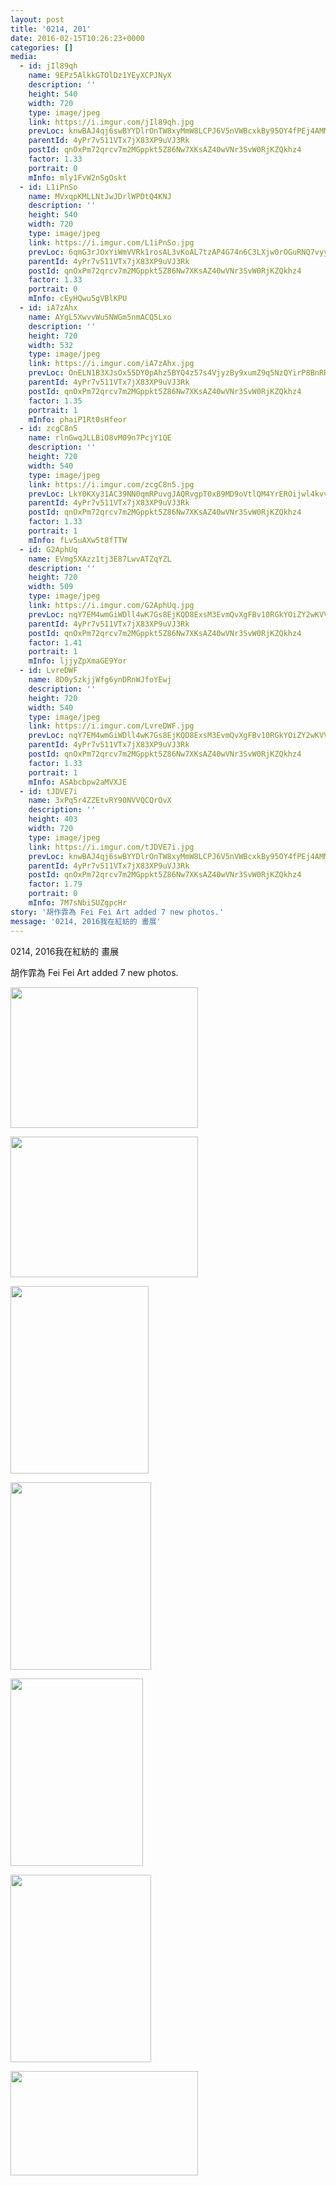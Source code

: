 ```yaml
---
layout: post
title: '0214, 201' 
date: 2016-02-15T10:26:23+0000 
categories: [] 
media:
  - id: jIl89qh
    name: 9EPz5AlkkGTOlDz1YEyXCPJNyX
    description: ''   
    height: 540
    width: 720
    type: image/jpeg
    link: https://i.imgur.com/jIl89qh.jpg
    prevLoc: knwBAJ4qj6swBYYDlrOnTW8xyMmW8LCPJ6V5nVWBcxkBy95OY4fPEj4AMM2Qig3wK3ZNwNi632jroQAEF1zrQKmYr9uw4xpR06MjSv6AWZM06ySgRoJAKgooc1xq8Q0rVEuWv4wz5WgMclW8J4AA2ETNEgxK8DkAuxQqgx9wjosmVV3G9xy5S32JowwxVnuVPX32L8PxFyjyvrDMgkCx7qNE9qQmIvB1OlA2WOc4wxG5x8wGi6X3nl7gM8CNZpkJBYJJC5j
    parentId: 4yPr7v511VTx7jX83XP9uVJ3Rk
    postId: qnOxPm72qrcv7m2MGppkt5Z86Nw7XKsAZ40wVNr3SvW0RjKZQkhz4
    factor: 1.33
    portrait: 0
    mInfo: mly1FvW2nSgOskt
  - id: L1iPnSo
    name: MVxqpKMLLNtJwJDrlWPDtQ4KNJ
    description: ''   
    height: 540
    width: 720
    type: image/jpeg
    link: https://i.imgur.com/L1iPnSo.jpg
    prevLoc: 6qmG3rJOxYiWmVVRk1rosAL3vKoAL7tzAP4G74n6C3LXjw0rOGuRNQ7vyyGEIO9yY9qxyxIWlJkyYgQAh8MAzYykAqFPA49mOrlxhv1kEG2A1pUmGK240DWqU7mgEY1rLrIQ85097oNlfDqgpo6QkrhVyKjlzrwGiy35RyzxW9C5QQJE2DXrSV10MLL2GGUNXz45YA8LCjWmBnL8gMiJ7B03P5yNFX5kVoMWL7SkEApQ8kjYfnZYQ0BqZgH9NrExM6kQUmr
    parentId: 4yPr7v511VTx7jX83XP9uVJ3Rk
    postId: qnOxPm72qrcv7m2MGppkt5Z86Nw7XKsAZ40wVNr3SvW0RjKZQkhz4
    factor: 1.33
    portrait: 0
    mInfo: cEyHQwu5gVBlKPU
  - id: iA7zAhx
    name: AYgL5XwvvWu5NWGm5nmACQ5Lxo
    description: ''   
    height: 720
    width: 532
    type: image/jpeg
    link: https://i.imgur.com/iA7zAhx.jpg
    prevLoc: OnELN1B3XJsOx55DY0pAhz5BYQ4z57s4VjyzBy9xumZ9q5NzQYirP8BnRRlYiDlQzpEA9EC6Q949BGNySPWAMyJGYwcm2m6MmwP6t7LpEWGPqysvM5D2yv55sWvEYZWRgAHkGl870X63Fr7vRVlZVvHJzYXZBEy9S2EWq2D5R8slGGJL6wQyIo2JAEEG4vfNGnw3vr90f0PKLNpNPgSgqYXQzQogSoR5kX83xlfADy8p1Nz2cNjxKyDLXWf3nrl6893QcyY
    parentId: 4yPr7v511VTx7jX83XP9uVJ3Rk
    postId: qnOxPm72qrcv7m2MGppkt5Z86Nw7XKsAZ40wVNr3SvW0RjKZQkhz4
    factor: 1.35
    portrait: 1
    mInfo: phaiP1Rt0sHfeor
  - id: zcgC8n5
    name: rlnGwqJLLBiO8vM09n7PcjY1QE
    description: ''   
    height: 720
    width: 540
    type: image/jpeg
    link: https://i.imgur.com/zcgC8n5.jpg
    prevLoc: LkY0KXy31AC39NN0qmRPuvgJAQRvgpT0xB9MD9oVtlQM4YrEROijwl4kvvY1cJwovBq64qC014q47Bzxc3MDWL80GLiwOYg51P7RSGnygqlYAQflZgx4j78vtMyZ2om05oI3rXDvwpw6c2mqAJWG4WFx7yDMmY8mh7BqX725JNiYZZ5GmA7niXBAWNNvpphZL5E2584EH56RkmKMDRirq0JlkoG5iN62EyAjPDcDj3QgDz3rh018pEOrkKUR925Ow83Wupz
    parentId: 4yPr7v511VTx7jX83XP9uVJ3Rk
    postId: qnOxPm72qrcv7m2MGppkt5Z86Nw7XKsAZ40wVNr3SvW0RjKZQkhz4
    factor: 1.33
    portrait: 1
    mInfo: fLv5uAXw5t8fTTW
  - id: G2AphUq
    name: EVmg5XAzz1tj3E87LwvATZqYZL
    description: ''   
    height: 720
    width: 509
    type: image/jpeg
    link: https://i.imgur.com/G2AphUq.jpg
    prevLoc: nqY7EM4wmGiWDll4wK7Gs8EjKQD8ExsM3EvmQvXgFBv10RGkYOiZY2wKVVQpToPLv6BrgBslZy1yn7AMFA5nPJLKgBf6j6nRyVA0CGDxoJ5OBZsEkNP8wzBYIKJgOpy7MVT6Y5pjyDwyfjMJYJJZ7GSKE7rQrkNvcoxA7oBYKguLXXD43m18t91zlQQOKxUgo2NJ4nB8ilpYB34ozKsWJWZV6mzZFg2x8MQRZkILyWxjQ5p7Tgk5Wom375cMxQLKWOj6fqn
    parentId: 4yPr7v511VTx7jX83XP9uVJ3Rk
    postId: qnOxPm72qrcv7m2MGppkt5Z86Nw7XKsAZ40wVNr3SvW0RjKZQkhz4
    factor: 1.41
    portrait: 1
    mInfo: ljjyZpXmaGE9Yor
  - id: LvreDWF
    name: 8D0y5zkjjWfg6ynDRnWJfoYEwj
    description: ''   
    height: 720
    width: 540
    type: image/jpeg
    link: https://i.imgur.com/LvreDWF.jpg
    prevLoc: nqY7EM4wmGiWDll4wK7Gs8EjKQD8ExsM3EvmQvXgFBv10RGkYOiZY2wKVVQpToPLv6BrgBslZy1yn7AMFA5nPJLK0mc6j00oXKLMcGDxoJ5OB8Co90Y1PRXNiKXjwKMJrpS6N8BQDqk5c1xjQw4pnBfK1RYN9g9WcoxA7oBYKguLXXD43m18t91zlQQOx5HgL94W0gj0SXN1852v30sWp25OELQQiXzAnL99n7uOE3Yr2qr3cJMkLQnEvmCMxLjv4j6KcqN
    parentId: 4yPr7v511VTx7jX83XP9uVJ3Rk
    postId: qnOxPm72qrcv7m2MGppkt5Z86Nw7XKsAZ40wVNr3SvW0RjKZQkhz4
    factor: 1.33
    portrait: 1
    mInfo: ASAbcbpw2aMVXJE
  - id: tJDVE7i
    name: 3xPq5r4ZZEtvRY90NVVQCQrOvX
    description: ''   
    height: 403
    width: 720
    type: image/jpeg
    link: https://i.imgur.com/tJDVE7i.jpg
    prevLoc: knwBAJ4qj6swBYYDlrOnTW8xyMmW8LCPJ6V5nVWBcxkBy95OY4fPEj4AMM2Qig3wzODEZDt4k3J3l1Gmf1zrQKYkW8uOYw3OXEAjtv6AWZM0JNugRoJAKNq7H536RJpZBVTWmgp5jL9gszGQGRELwAUNO91yMQ19cxQqgx9wjosmVV3G9xy5S32JowwxnxtXj50293zmcJ9ZMDEqryTxqvVl5GVLfv0VEQN1AZi9RW1MR0g0Fw12xnB13KfNZp5jAE8YU5K
    parentId: 4yPr7v511VTx7jX83XP9uVJ3Rk
    postId: qnOxPm72qrcv7m2MGppkt5Z86Nw7XKsAZ40wVNr3SvW0RjKZQkhz4
    factor: 1.79
    portrait: 0
    mInfo: 7M7sNbiSUZgpcHr
story: '胡作霏為 Fei Fei Art added 7 new photos.'  
message: '0214, 2016我在紅紡的 畫展'  
---
```


0214, 2016我在紅紡的 畫展
 
 
[//]: #story:
胡作霏為 Fei Fei Art added 7 new photos.


[//]: #media:  
<a href="https://i.imgur.com/jIl89qh.jpg"><img src="https://i.imgur.com/jIl89qh.jpg" height="225" width="300" /></a> 
  

<a href="https://i.imgur.com/L1iPnSo.jpg"><img src="https://i.imgur.com/L1iPnSo.jpg" height="225" width="300" /></a> 
  

<a href="https://i.imgur.com/iA7zAhx.jpg"><img src="https://i.imgur.com/iA7zAhx.jpg" height="300" width="221" /></a> 
  

<a href="https://i.imgur.com/zcgC8n5.jpg"><img src="https://i.imgur.com/zcgC8n5.jpg" height="300" width="225" /></a> 
  

<a href="https://i.imgur.com/G2AphUq.jpg"><img src="https://i.imgur.com/G2AphUq.jpg" height="300" width="212" /></a> 
  

<a href="https://i.imgur.com/LvreDWF.jpg"><img src="https://i.imgur.com/LvreDWF.jpg" height="300" width="225" /></a> 
  

<a href="https://i.imgur.com/tJDVE7i.jpg"><img src="https://i.imgur.com/tJDVE7i.jpg" height="167" width="300" /></a> 
 

